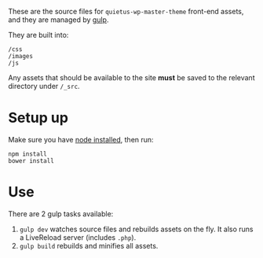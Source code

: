 These are the source files for `quietus-wp-master-theme` front-end assets, and they are managed by [gulp](http://gulpjs.com).

They are built into:

	/css
	/images
	/js

Any assets that should be available to the site **must** be saved to the relevant directory under `/_src`.

# Setup up

Make sure you have [node installed](http://nodejs.org/), then run:

    npm install
    bower install

# Use

There are 2 gulp tasks available:

1. `gulp dev` watches source files and rebuilds assets on the fly. It also runs a LiveReload server (includes `.php`).
2. `gulp build` rebuilds and minifies all assets.

